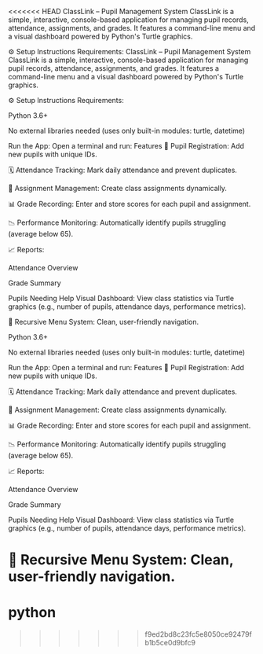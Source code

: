 <<<<<<< HEAD
ClassLink – Pupil Management System
ClassLink is a simple, interactive, console-based application for managing pupil records, attendance, assignments, and grades. It features a command-line menu and a visual dashboard powered by Python's Turtle graphics.

⚙️ Setup Instructions
Requirements:
ClassLink – Pupil Management System
ClassLink is a simple, interactive, console-based application for managing pupil records, attendance, assignments, and grades. It features a command-line menu and a visual dashboard powered by Python's Turtle graphics.

⚙️ Setup Instructions
Requirements:

Python 3.6+

No external libraries needed (uses only built-in modules: turtle, datetime)

Run the App:
Open a terminal and run:
Features
👤 Pupil Registration: Add new pupils with unique IDs.

🗓 Attendance Tracking: Mark daily attendance and prevent duplicates.

📝 Assignment Management: Create class assignments dynamically.

📊 Grade Recording: Enter and store scores for each pupil and assignment.

📉 Performance Monitoring: Automatically identify pupils struggling (average below 65).

📈 Reports:

Attendance Overview

Grade Summary

Pupils Needing Help
Visual Dashboard: View class statistics via Turtle graphics (e.g., number of pupils, attendance days, performance metrics).

🔄 Recursive Menu System: Clean, user-friendly navigation.

Python 3.6+

No external libraries needed (uses only built-in modules: turtle, datetime)

Run the App:
Open a terminal and run:
Features
👤 Pupil Registration: Add new pupils with unique IDs.

🗓 Attendance Tracking: Mark daily attendance and prevent duplicates.

📝 Assignment Management: Create class assignments dynamically.

📊 Grade Recording: Enter and store scores for each pupil and assignment.

📉 Performance Monitoring: Automatically identify pupils struggling (average below 65).

📈 Reports:

Attendance Overview

Grade Summary

Pupils Needing Help
Visual Dashboard: View class statistics via Turtle graphics (e.g., number of pupils, attendance days, performance metrics).

🔄 Recursive Menu System: Clean, user-friendly navigation.
=======
# python
>>>>>>> f9ed2bd8c23fc5e8050ce92479fb1b5ce0d9bfc9
